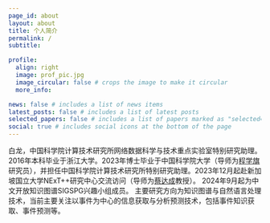 ```yaml
---
page_id: about
layout: about
title: 个人简介
permalink: /
subtitle: 

profile:
  align: right
  image: prof_pic.jpg
  image_circular: false # crops the image to make it circular
  more_info: 

news: false # includes a list of news items
latest_posts: false # includes a list of latest posts
selected_papers: false # includes a list of papers marked as "selected={true}"
social: true # includes social icons at the bottom of the page
---
```


白龙，中国科学院计算技术研究所网络数据科学与技术重点实验室特别研究助理。
2016年本科毕业于浙江大学。2023年博士毕业于中国科学院大学（导师为[程学旗](https://bigdatalab.ac.cn/yjdw/jcrc/202203/t20220308_20663.html)研究员），并担任中国科学院计算技术研究所特别研究助理。2023年12月起赴新加坡国立大学NExT++研究中心交流访问（导师为[蔡达成](https://www.chuatatseng.com/)教授）。
2024年9月起为中文开放知识图谱SIGSPG兴趣小组成员。
主要研究方向为知识图谱与自然语言处理技术，当前主要关注以事件为中心的信息获取与分析预测技术，包括事件知识获取、事件预测等。
